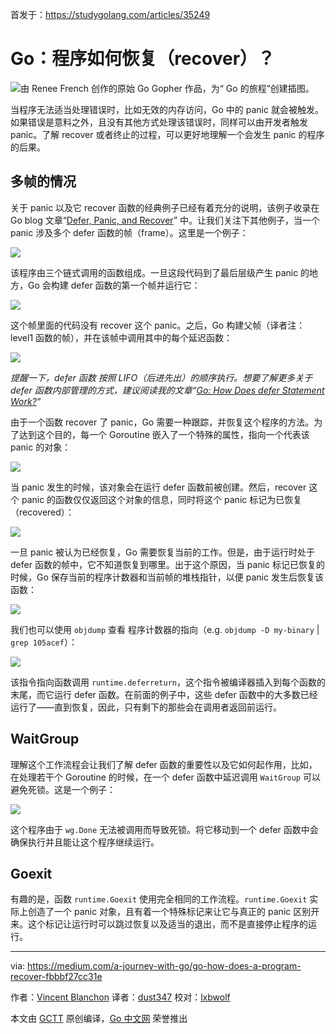首发于：https://studygolang.com/articles/35249

# Go：程序如何恢复（recover）？

![由 Renee French 创作的原始 Go Gopher 作品，为“ Go 的旅程”创建插图。](https://raw.githubusercontent.com/studygolang/gctt-images2/master/20201002-Go-How-Does-a-Program-Recover/1_4zRau44piN5HjUnTnJsMOw.png)

当程序无法适当处理错误时，比如无效的内存访问，Go 中的 panic 就会被触发。如果错误是意料之外，且没有其他方式处理该错误时，同样可以由开发者触发 panic。了解 recover 或者终止的过程，可以更好地理解一个会发生 panic 的程序的后果。

## 多帧的情况

关于 panic 以及它 recover 函数的经典例子已经有着充分的说明，该例子收录在 Go blog 文章“[Defer, Panic, and Recover](https://blog.golang.org/defer-panic-and-recover)” 中。让我们关注下其他例子，当一个 panic 涉及多个 defer 函数的帧（frame）。这里是一个例子：

![](https://raw.githubusercontent.com/studygolang/gctt-images2/master/20201002-Go-How-Does-a-Program-Recover/a-panic-involves-multiple-frames-of-deferred-functions.png)

该程序由三个链式调用的函数组成。一旦这段代码到了最后层级产生 panic 的地方，Go 会构建 defer 函数的第一个帧并运行它：

![](https://raw.githubusercontent.com/studygolang/gctt-images2/master/20201002-Go-How-Does-a-Program-Recover/build-the-first-frame-of-deferred-functions.png)

这个帧里面的代码没有 recover 这个 panic。之后，Go 构建父帧（译者注：level1 函数的帧），并在该帧中调用其中的每个延迟函数：

![](https://raw.githubusercontent.com/studygolang/gctt-images2/master/20201002-Go-How-Does-a-Program-Recover/builds-the-parent-frame-and-calls-each-deferred-function.png)

*提醒一下，defer 函数 按照 LIFO（后进先出）的顺序执行。想要了解更多关于 defer 函数内部管理的方式，建议阅读我的文章“[Go: How Does defer Statement Work?](https://medium.com/a-journey-with-go/go-how-does-defer-statement-work-1a9492689b6e)”*

由于一个函数 recover 了 panic，Go 需要一种跟踪，并恢复这个程序的方法。为了达到这个目的，每一个 Goroutine 嵌入了一个特殊的属性，指向一个代表该 panic 的对象：

![](https://raw.githubusercontent.com/studygolang/gctt-images2/master/20201002-Go-How-Does-a-Program-Recover/special-attribute.png)

当 panic 发生的时候，该对象会在运行 defer 函数前被创建。然后，recover 这个 panic 的函数仅仅返回这个对象的信息，同时将这个 panic 标记为已恢复（recovered）：

![](https://raw.githubusercontent.com/studygolang/gctt-images2/master/20201002-Go-How-Does-a-Program-Recover/returns-the-information-of-that-object.png)

一旦 panic 被认为已经恢复，Go 需要恢复当前的工作。但是，由于运行时处于 defer 函数的帧中，它不知道恢复到哪里。出于这个原因，当 panic 标记已恢复的时候，Go 保存当前的程序计数器和当前帧的堆栈指针，以便 panic 发生后恢复该函数：

![](https://raw.githubusercontent.com/studygolang/gctt-images2/master/20201002-Go-How-Does-a-Program-Recover/Go-saves-the-current-program-counter-and-stack-pointer.png)

我们也可以使用 `objdump` 查看 程序计数器的指向（e.g. `objdump -D my-binary` | `grep 105acef`）：

![](https://raw.githubusercontent.com/studygolang/gctt-images2/master/20201002-Go-How-Does-a-Program-Recover/objdump.png)

该指令指向函数调用 `runtime.deferreturn`，这个指令被编译器插入到每个函数的末尾，而它运行 defer 函数。在前面的例子中，这些 defer 函数中的大多数已经运行了——直到恢复，因此，只有剩下的那些会在调用者返回前运行。

## WaitGroup

理解这个工作流程会让我们了解 defer 函数的重要性以及它如何起作用，比如，在处理若干个 Goroutine 的时候，在一个 defer 函数中延迟调用 `WaitGroup` 可以避免死锁。这是一个例子：

![](https://raw.githubusercontent.com/studygolang/gctt-images2/master/20201002-Go-How-Does-a-Program-Recover/WaitGroup.png)

这个程序由于 `wg.Done` 无法被调用而导致死锁。将它移动到一个 defer 函数中会确保执行并且能让这个程序继续运行。

## Goexit

有趣的是，函数 `runtime.Goexit` 使用完全相同的工作流程。`runtime.Goexit` 实际上创造了一个 panic 对象，且有着一个特殊标记来让它与真正的 panic 区别开来。这个标记让运行时可以跳过恢复以及适当的退出，而不是直接停止程序的运行。

---

via: https://medium.com/a-journey-with-go/go-how-does-a-program-recover-fbbbf27cc31e

作者：[Vincent Blanchon](https://medium.com/@blanchon.vincent)
译者：[dust347](https://github.com/dust347)
校对：[lxbwolf](https://github.com/lxbwolf)

本文由 [GCTT](https://github.com/studygolang/GCTT) 原创编译，[Go 中文网](https://studygolang.com/) 荣誉推出
